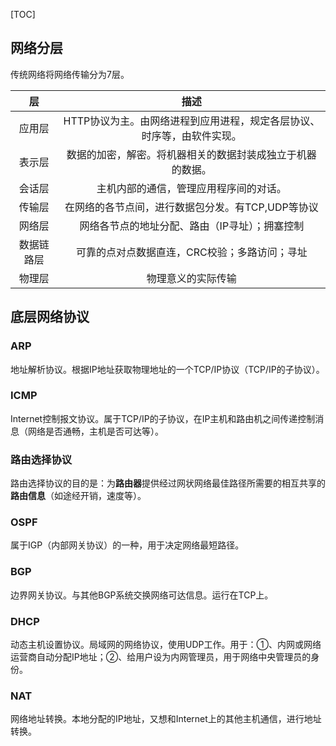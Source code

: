 [TOC]

## 网络分层

传统网络将网络传输分为7层。

|     层     |                             描述                             |
| :--------: | :----------------------------------------------------------: |
|   应用层   | HTTP协议为主。由网络进程到应用进程，规定各层协议、时序等，由软件实现。 |
|   表示层   |  数据的加密，解密。将机器相关的数据封装成独立于机器的数据。  |
|   会话层   |            主机内部的通信，管理应用程序间的对话。            |
|   传输层   |      在网络的各节点间，进行数据包分发。有TCP,UDP等协议       |
|   网络层   |        网络各节点的地址分配、路由（IP寻址）；拥塞控制        |
| 数据链路层 |        可靠的点对点数据直连，CRC校验；多路访问；寻址         |
|   物理层   |                      物理意义的实际传输                      |



## 底层网络协议

### ARP

地址解析协议。根据IP地址获取物理地址的一个TCP/IP协议（TCP/IP的子协议）。

### ICMP

Internet控制报文协议。属于TCP/IP的子协议，在IP主机和路由机之间传递控制消息（网络是否通畅，主机是否可达等）。

### 路由选择协议

路由选择协议的目的是：为**路由器**提供经过网状网络最佳路径所需要的相互共享的**路由信息**（如途经开销，速度等）。

### OSPF

属于IGP（内部网关协议）的一种，用于决定网络最短路径。

### BGP

边界网关协议。与其他BGP系统交换网络可达信息。运行在TCP上。

### DHCP

动态主机设置协议。局域网的网络协议，使用UDP工作。用于：①、内网或网络运营商自动分配IP地址；②、给用户设为内网管理员，用于网络中央管理员的身份。

### NAT

网络地址转换。本地分配的IP地址，又想和Internet上的其他主机通信，进行地址转换。